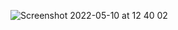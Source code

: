 ![Screenshot 2022-05-10 at 12 40 02](https://user-images.githubusercontent.com/76178825/167599182-925b389d-f026-4494-9df9-348800c6b5d4.png)
